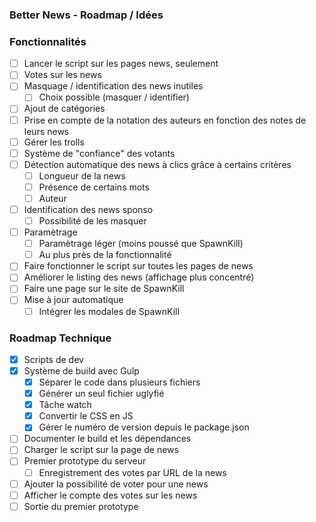### Better News - Roadmap / Idées

### Fonctionnalités

- [ ] Lancer le script sur les pages news, seulement
- [ ] Votes sur les news
- [ ] Masquage / identification des news inutiles
    - [ ] Choix possible (masquer / identifier)
- [ ] Ajout de catégories
- [ ] Prise en compte de la notation des auteurs en fonction des notes de leurs news
- [ ] Gérer les trolls
- [ ] Système de "confiance" des votants
- [ ] Détection automatique des news à clics grâce à certains critères
    - [ ] Longueur de la news
    - [ ] Présence de certains mots
    - [ ] Auteur
- [ ] Identification des news sponso
    - [ ] Possibilité de les masquer
- [ ] Paramètrage
    - [ ] Paramètrage léger (moins poussé que SpawnKill)
    - [ ] Au plus près de la fonctionnalité
- [ ] Faire fonctionner le script sur toutes les pages de news
- [ ] Améliorer le listing des news (affichage plus concentré)
- [ ] Faire une page sur le site de SpawnKill
- [ ] Mise à jour automatique
    - [ ] Intégrer les modales de SpawnKill

### Roadmap Technique

- [x] Scripts de dev
- [x] Système de build avec Gulp
    - [x] Séparer le code dans plusieurs fichiers
    - [x] Générer un seul fichier uglyfié
    - [x] Tâche watch
    - [x] Convertir le CSS en JS
    - [x] Gérer le numéro de version depuis le package.json
- [ ] Documenter le build et les dépendances
- [ ] Charger le script sur la page de news
- [ ] Premier prototype du serveur
    - [ ] Enregistrement des votes par URL de la news
- [ ] Ajouter la possibilité de voter pour une news
- [ ] Afficher le compte des votes sur les news
- [ ] Sortie du premier prototype

